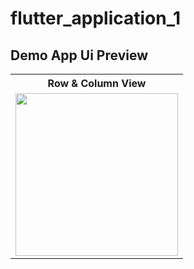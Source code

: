 # flutter_application_1

## Demo App Ui Preview


<table>
  
  
<tr>                    

   
   <th> Row & Column View</th>
</tr>  
  
  
  
<tr>



 <td>
  <img src="https://github.com/yasin9064/flutter_application_1/assets/108936278/940ce0a8-1659-469e-91ff-982daf629eae" width="260"/>
</td>
  

</tr>


</table>





<table>
